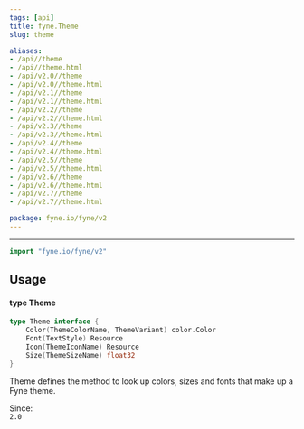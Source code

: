 ```yaml
---
tags: [api]
title: fyne.Theme
slug: theme

aliases:
- /api//theme
- /api//theme.html
- /api/v2.0//theme
- /api/v2.0//theme.html
- /api/v2.1//theme
- /api/v2.1//theme.html
- /api/v2.2//theme
- /api/v2.2//theme.html
- /api/v2.3//theme
- /api/v2.3//theme.html
- /api/v2.4//theme
- /api/v2.4//theme.html
- /api/v2.5//theme
- /api/v2.5//theme.html
- /api/v2.6//theme
- /api/v2.6//theme.html
- /api/v2.7//theme
- /api/v2.7//theme.html

package: fyne.io/fyne/v2
---
```



---
```go
import "fyne.io/fyne/v2"
```

## Usage

#### type Theme

```go
type Theme interface {
	Color(ThemeColorName, ThemeVariant) color.Color
	Font(TextStyle) Resource
	Icon(ThemeIconName) Resource
	Size(ThemeSizeName) float32
}
```

Theme defines the method to look up colors, sizes and fonts that make up a Fyne theme.


<div class="since">Since: <code>
2.0</code></div>
